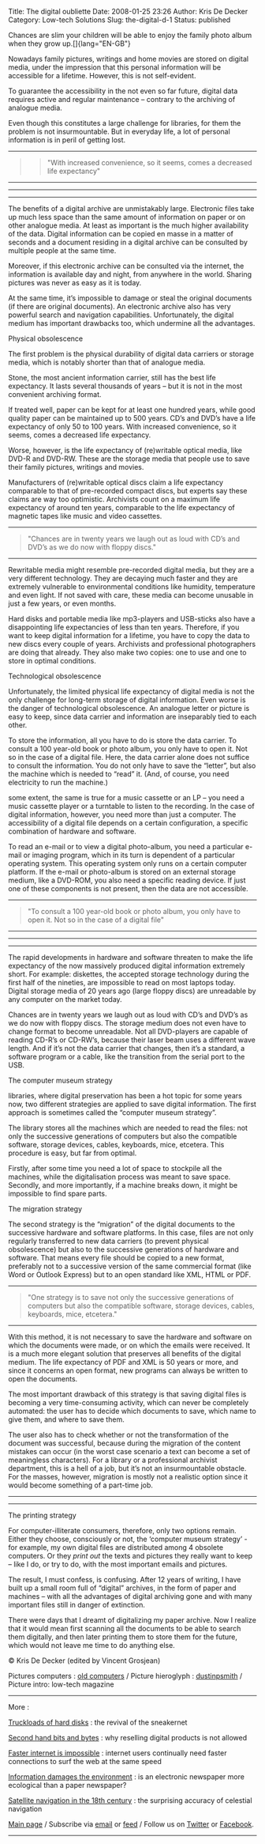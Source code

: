 Title: The digital oubliette
Date: 2008-01-25 23:26
Author: Kris De Decker
Category: Low-tech Solutions
Slug: the-digital-d-1
Status: published


Chances are slim your children will be able to enjoy the family photo
album when they grow up.[]{lang="EN-GB"}

Nowadays family pictures, writings and home movies are stored on digital
media, under the impression that this personal information will be
accessible for a lifetime. However, this is not self-evident.

To guarantee the accessibility in the not even so far future, digital
data requires active and regular maintenance – contrary to the archiving
of analogue media.

Even though this constitutes a large challenge for libraries, for them
the problem is not insurmountable. But in everyday life, a lot of
personal information is in peril of getting lost.

----------------------------------------------------------------------------------------------------------------------------------------------

<div>

> > "With increased convenience, so it seems, comes a decreased life
> > expectancy"

</div>

----------------------------------------------------------------------------------------------------------------------------------------------

  ------------------------------------------------------------------------
    
   
 ------------------------------------------------------------------------

The benefits of a digital archive are unmistakably large. Electronic
files take up much less space than the same amount of information on
paper or on other analogue media. At least as important is the much
higher availability of the data. Digital information can be copied en
masse in a matter of seconds and a document residing in a digital
archive can be consulted by multiple people at the same time.

Moreover, if this electronic archive can be consulted via the internet,
the information is available day and night, from anywhere in the world.
Sharing pictures was never as easy as it is today.

At the same time, it’s impossible to damage or steal the original
documents (if there are original documents). An electronic archive also
has very powerful search and navigation capabilities. Unfortunately, the
digital medium has important drawbacks too, which undermine all the
advantages.

[](http://www.lowtechmagazine.com/2008/01/the-digital-d-1.html#more)
Physical obsolescence

The first problem is the physical durability of digital data carriers or
storage media, which is notably shorter than that of analogue media.  

Stone, the most ancient information carrier, still has the best life
expectancy. It lasts several thousands of years – but it is not in the
most convenient archiving format.

If treated well, paper can be kept for at least one hundred years, while
good quality paper can be maintained up to 500 years. CD’s and DVD’s
have a life expectancy of only 50 to 100 years. With increased
convenience, so it seems, comes a decreased life expectancy.

Worse, however, is the life expectancy of (re)writable optical media,
like DVD-R and DVD-RW. These are the storage media that people use to
save their family pictures, writings and movies.

Manufacturers of (re)writable optical discs claim a life expectancy
comparable to that of pre-recorded compact discs, but experts say these
claims are way too optimistic. Archivists count on a maximum life
expectancy of around ten years, comparable to the life expectancy of
magnetic tapes like music and video cassettes.

----------------------------------------------------------------------------------------------------------------------------------------------

<div>

> "Chances are in twenty years we laugh out as loud with CD’s and DVD’s
> as we do now with floppy discs."

</div>

----------------------------------------------------------------------------------------------------------------------------------------------


Rewritable media might resemble pre-recorded digital media, but they are
a very different technology. They are decaying much faster and they are
extremely vulnerable to environmental conditions like humidity,
temperature and even light. If not saved with care, these media can
become unusable in just a few years, or even months.

Hard disks and portable media like mp3-players and USB-sticks also have
a disappointing life expectancies of less than ten years. Therefore, if
you want to keep digital information for a lifetime, you have to copy
the data to new discs every couple of years. Archivists and professional
photographers are doing that already. They also make two copies: one to
use and one to store in optimal conditions.

Technological obsolescence

Unfortunately, the limited physical life expectancy of digital media is
not the only challenge for long-term storage of digital information.
Even worse is the danger of technological obsolescence. An analogue
letter or picture is easy to keep, since data carrier and information
are inseparably tied to each other.

To store the information, all you have to do is store the data carrier.
To consult a 100 year-old book or photo album, you only have to open it.
Not so in the case of a digital file. Here, the data carrier alone does
not suffice to consult the information. You do not only have to save the
“letter”, but also the machine which is needed to “read” it. (And, of
course, you need electricity to run the machine.)


some extent, the same is true for a music cassette or an LP – you need a
music cassette player or a turntable to listen to the recording. In the
case of digital information, however, you need more than just a
computer. The accessibility of a digital file depends on a certain
configuration, a specific combination of hardware and software.

To read an e-mail or to view a digital photo-album, you need a
particular e-mail or imaging program, which in its turn is dependent of
a particular operating system. This operating system only runs on a
certain computer platform. If the e-mail or photo-album is stored on an
external storage medium, like a DVD-ROM, you also need a specific
reading device. If just one of these components is not present, then the
data are not accessible.

----------------------------------------------------------------------------------------------------------------------------------------------

<div>

> "To consult a 100 year-old book or photo album, you only have to open
> it. Not so in the case of a digital file"

</div>

----------------------------------------------------------------------------------------------------------------------------------------------

  ------------------------------------------------------------------------
    
   
 ------------------------------------------------------------------------

The rapid developments in hardware and software threaten to make the
life expectancy of the now massively produced digital information
extremely short. For example: diskettes, the accepted storage technology
during the first half of the nineties, are impossible to read on most
laptops today. Digital storage media of 20 years ago (large floppy
discs) are unreadable by any computer on the market today.

Chances are in twenty years we laugh out as loud with CD’s and DVD’s as
we do now with floppy discs. The storage medium does not even have to
change format to become unreadable. Not all DVD-players are capable of
reading CD-R’s or CD-RW’s, because their laser beam uses a different
wave length. And if it’s not the data carrier that changes, then it’s a
standard, a software program or a cable, like the transition from the
serial port to the USB.

  

The computer museum strategy


libraries, where digital preservation has been a hot topic for some
years now, two different strategies are applied to save digital
information. The first approach is sometimes called the “computer museum
strategy”.

The library stores all the machines which are needed to read the files:
not only the successive generations of computers but also the compatible
software, storage devices, cables, keyboards, mice, etcetera. This
procedure is easy, but far from optimal.

Firstly, after some time you need a lot of space to stockpile all the
machines, while the digitalisation process was meant to save space.
Secondly, and more importantly, if a machine breaks down, it might be
impossible to find spare parts.  
  

The migration strategy

The second strategy is the “migration” of the digital documents to the
successive hardware and software platforms. In this case, files are not
only regularly transferred to new data carriers (to prevent physical
obsolescence) but also to the successive generations of hardware and
software. That means every file should be copied to a new format,
preferably not to a successive version of the same commercial format
(like Word or Outlook Express) but to an open standard like XML, HTML or
PDF.

----------------------------------------------------------------------------------------------------------------------------------------------

<div>

> "One strategy is to save not only the successive generations of
> computers but also the compatible software, storage devices, cables,
> keyboards, mice, etcetera."

</div>

----------------------------------------------------------------------------------------------------------------------------------------------

With this method, it is not necessary to save the hardware and software
on which the documents were made, or on which the emails were received.
It is a much more elegant solution that preserves all benefits of the
digital medium. The life expectancy of PDF and XML is 50 years or more,
and since it concerns an open format, new programs can always be written
to open the documents.


The most important drawback of this strategy is that saving digital
files is becoming a very time-consuming activity, which can never be
completely automated: the user has to decide which documents to save,
which name to give them, and where to save them.

The user also has to check whether or not the transformation of the
document was successful, because during the migration of the content
mistakes can occur (in the worst case scenario a text can become a set
of meaningless characters). For a library or a professional archivist
department, this is a hell of a job, but it’s not an insurmountable
obstacle. For the masses, however, migration is mostly not a realistic
option since it would become something of a part-time job.

  ------------------------------------------------------------------------
    
   
 ------------------------------------------------------------------------

  

The printing strategy

For computer-illiterate consumers, therefore, only two options remain.
Either they choose, consciously or not, the ‘computer museum strategy’ -
for example, my own digital files are distributed among 4 obsolete
computers. Or they *print out* the texts and pictures they really want
to keep – like I do, or try to do, with the most important emails and
pictures.

The result, I must confess, is confusing. After 12 years of writing, I
have built up a small room full of “digital” archives, in the form of
paper and machines – with all the advantages of digital archiving gone
and with many important files still in danger of extinction.

There were days that I dreamt of digitalizing my paper archive. Now I
realize that it would mean first scanning all the documents to be able
to search them digitally, and then later printing them to store them for
the future, which would not leave me time to do anything else.

© Kris De Decker (edited by Vincent Grosjean)

Pictures computers : [old computers](http://oldcomputers.net/) / Picture
hieroglyph : [dustinpsmith](http://flickr.com/photos/dustinpsmith/) /
Picture intro: low-tech magazine

----------------------------------------------------------------------------------------------------------------------------------------------  
More :


  

[Truckloads of hard
disks]({filename}/posts/sneakernet-beats-internet.md)
: the revival of the sneakernet

[Second hand bits and
bytes]({filename}/posts/second-hand-bit.md) :
why reselling digital products is not allowed

[Faster internet is
impossible]({filename}/posts/faster-internet.md)
: internet users continually need faster connections to surf the web at
the same speed

[Information damages the
environment]({filename}/posts/information-dam.md)
: is an electronic newspaper more ecological than a paper newspaper?

[Satellite navigation in the 18th
century]({filename}/posts/satellite-nav-1.md) :
the surprising accuracy of celestial navigation

[Main page](http://www.lowtechmagazine.com/) / Subscribe via
[email](http://www.feedburner.com/fb/a/emailverifySubmit?feedId=1685209&loc=en_US)
or
[feed](http://feeds2.feedburner.com/typepad/krisdedecker/lowtechmagazineenglish)
/ Follow us on [Twitter](http://twitter.com/lowtechmagazine) or
[Facebook](http://www.facebook.com/group.php?gid=202749795069).

----------------------------------------------------------------------------------------------------------------------------------------------

  

  

